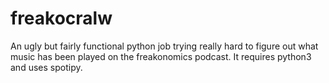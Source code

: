 # freakocralw
An ugly but fairly functional python job trying really hard to figure out what music has been played on the freakonomics podcast.
It requires python3 and uses spotipy.
